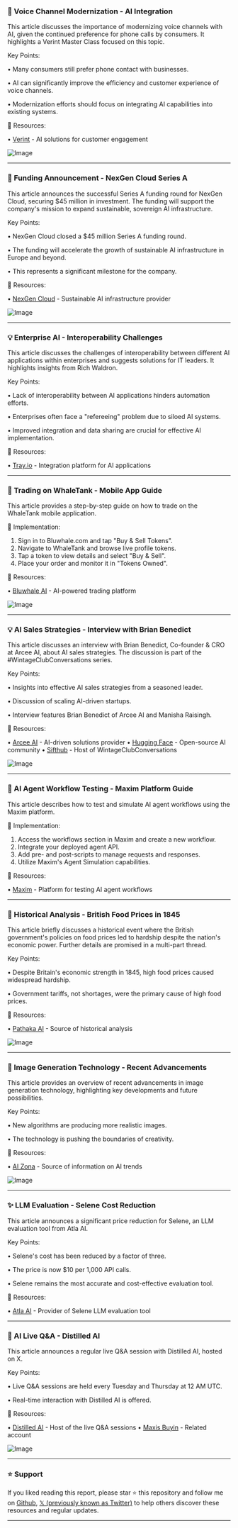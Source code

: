 ### 🤖 Voice Channel Modernization - AI Integration

This article discusses the importance of modernizing voice channels with AI, given the continued preference for phone calls by consumers.  It highlights a Verint Master Class focused on this topic.


Key Points:

• Many consumers still prefer phone contact with businesses.

• AI can significantly improve the efficiency and customer experience of voice channels.

• Modernization efforts should focus on integrating AI capabilities into existing systems.


🔗 Resources:

• [Verint](https://x.com/Verint) - AI solutions for customer engagement

![Image](https://pbs.twimg.com/media/GoB1PT9WkAAKyjK?format=jpg&name=small)


---
### 🚀 Funding Announcement - NexGen Cloud Series A

This article announces the successful Series A funding round for NexGen Cloud, securing $45 million in investment.  The funding will support the company's mission to expand sustainable, sovereign AI infrastructure.


Key Points:

• NexGen Cloud closed a $45 million Series A funding round.

• The funding will accelerate the growth of sustainable AI infrastructure in Europe and beyond.

• This represents a significant milestone for the company.



🔗 Resources:

• [NexGen Cloud](https://x.com/CloudNexgen) - Sustainable AI infrastructure provider

![Image](https://pbs.twimg.com/ext_tw_video_thumb/1909630747570290688/pu/img/hiQoIfonWwhoP6lc.jpg)


---
### 💡 Enterprise AI - Interoperability Challenges

This article discusses the challenges of interoperability between different AI applications within enterprises and suggests solutions for IT leaders.  It highlights insights from Rich Waldron.


Key Points:

• Lack of interoperability between AI applications hinders automation efforts.

• Enterprises often face a "refereeing" problem due to siloed AI systems.

• Improved integration and data sharing are crucial for effective AI implementation.


🔗 Resources:

• [Tray.io](https://t.co/59AxK8KgqW) - Integration platform for AI applications

---
### 🚀 Trading on WhaleTank - Mobile App Guide

This article provides a step-by-step guide on how to trade on the WhaleTank mobile application.


🚀 Implementation:

1. Sign in to Bluwhale.com and tap "Buy & Sell Tokens".
2. Navigate to WhaleTank and browse live profile tokens.
3. Tap a token to view details and select "Buy & Sell".
4. Place your order and monitor it in "Tokens Owned".


🔗 Resources:

• [Bluwhale AI](https://t.co/b9BXQElyup) -  AI-powered trading platform

![Image](https://pbs.twimg.com/ext_tw_video_thumb/1909593090668797952/pu/img/OcBpVv9ArhbGjNjs.jpg)


---
### 💡 AI Sales Strategies - Interview with Brian Benedict

This article discusses an interview with Brian Benedict, Co-founder & CRO at Arcee AI, about AI sales strategies. The discussion is part of the #WintageClubConversations series.


Key Points:

• Insights into effective AI sales strategies from a seasoned leader.

• Discussion of scaling AI-driven startups.

•  Interview features Brian Benedict of Arcee AI and Manisha Raisingh.



🔗 Resources:

• [Arcee AI](https://x.com/arcee_ai) - AI-driven solutions provider
• [Hugging Face](https://x.com/huggingface) - Open-source AI community
• [Sifthub](https://x.com/sifthubhq) -  Host of WintageClubConversations

![Image](https://pbs.twimg.com/ext_tw_video_thumb/1909539913806004224/pu/img/lWl-9TZ1woi-_2O8.jpg)


---
### 🤖 AI Agent Workflow Testing - Maxim Platform Guide

This article describes how to test and simulate AI agent workflows using the Maxim platform.


🚀 Implementation:

1. Access the workflows section in Maxim and create a new workflow.
2. Integrate your deployed agent API.
3. Add pre- and post-scripts to manage requests and responses.
4. Utilize Maxim's Agent Simulation capabilities.


🔗 Resources:

• [Maxim](https://x.com/getmaximai) - Platform for testing AI agent workflows

---
### 🤖 Historical Analysis - British Food Prices in 1845

This article briefly discusses a historical event where the British government's policies on food prices led to hardship despite the nation's economic power.  Further details are promised in a multi-part thread.


Key Points:

• Despite Britain's economic strength in 1845, high food prices caused widespread hardship.

• Government tariffs, not shortages, were the primary cause of high food prices.


🔗 Resources:

• [Pathaka AI](https://x.com/PathakaAI) -  Source of historical analysis

![Image](https://pbs.twimg.com/media/GoBGgL3W0AExiK-?format=jpg&name=small)


---
### 🤖 Image Generation Technology - Recent Advancements

This article provides an overview of recent advancements in image generation technology, highlighting key developments and future possibilities.


Key Points:

• New algorithms are producing more realistic images.

•  The technology is pushing the boundaries of creativity.


🔗 Resources:

• [AI Zona](https://x.com/ai_zona) - Source of information on AI trends

![Image](https://pbs.twimg.com/media/GoAu6PTWUAAoySO?format=jpg&name=small)


---
### ✨ LLM Evaluation - Selene Cost Reduction

This article announces a significant price reduction for Selene, an LLM evaluation tool from Atla AI.


Key Points:

• Selene's cost has been reduced by a factor of three.

•  The price is now $10 per 1,000 API calls.

• Selene remains the most accurate and cost-effective evaluation tool.


🔗 Resources:

• [Atla AI](https://atla-ai.com/sign-up?utm_source=x&utm_medium=org_social&utm_campaign=SU_X_atla_socialpost_sel1launch_price…) - Provider of Selene LLM evaluation tool

---
### 🤖 AI Live Q&A - Distilled AI

This article announces a regular live Q&A session with Distilled AI, hosted on X.


Key Points:

•  Live Q&A sessions are held every Tuesday and Thursday at 12 AM UTC.

•  Real-time interaction with Distilled AI is offered.



🔗 Resources:

• [Distilled AI](https://x.com/distilled_AI) - Host of the live Q&A sessions
• [Maxis Buyin](https://x.com/maxisbuyin_) -  Related account


![Image](https://pbs.twimg.com/media/GnmLKMyacAAImU5?format=jpg&name=small)


---

### ⭐️ Support

If you liked reading this report, please star ⭐️ this repository and follow me on [Github](https://github.com/Drix10), [𝕏 (previously known as Twitter)](https://x.com/DRIX_10_) to help others discover these resources and regular updates.

---